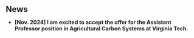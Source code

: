 <h1 id="news"></h1>

<h2 style="margin: 30px 0px 10px;">News</h2>

<ul>

<li><strong>[Nov. 2024] I am excited to accept the offer for the Assistant Professor position in Agricultural Carbon Systems at Virginia Tech.</strong> </li>

</ul>
